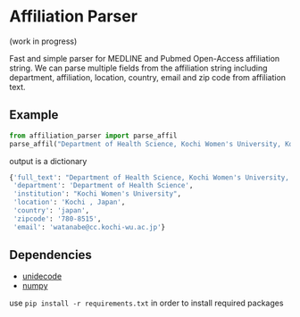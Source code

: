 # Affiliation Parser

(work in progress)

Fast and simple parser for MEDLINE and Pubmed Open-Access affiliation string.
We can parse multiple fields from the affiliation string including department, affiliation, location, country, email and zip code from affiliation text.


## Example

```python
from affiliation_parser import parse_affil
parse_affil("Department of Health Science, Kochi Women's University, Kochi 780-8515, Japan. watanabe@cc.kochi-wu.ac.jp")
```

output is a dictionary

```python
{'full_text': "Department of Health Science, Kochi Women's University, Kochi , Japan. ",
 'department': 'Department of Health Science',
 'institution': "Kochi Women's University",
 'location': 'Kochi , Japan',
 'country': 'japan',
 'zipcode': '780-8515',
 'email': 'watanabe@cc.kochi-wu.ac.jp'}
```


## Dependencies

- [unidecode](https://pypi.python.org/pypi/Unidecode)
- [numpy](http://www.numpy.org/)

use `pip install -r requirements.txt` in order to install required packages
